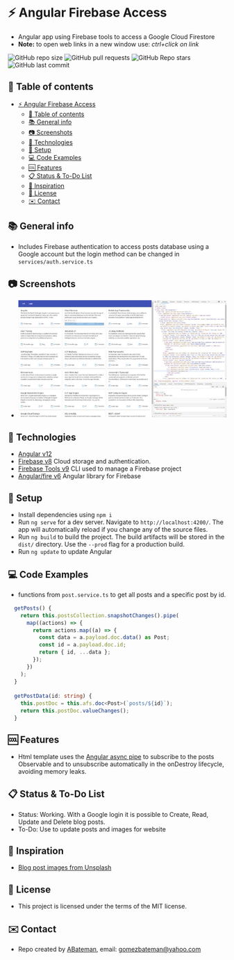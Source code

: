# :zap: Angular Firebase Access

* Angular app using Firebase tools to access a Google Cloud Firestore
* **Note:** to open web links in a new window use: _ctrl+click on link_

![GitHub repo size](https://img.shields.io/github/repo-size/AndrewJBateman/angular-firebase-access?style=plastic)
![GitHub pull requests](https://img.shields.io/github/issues-pr/AndrewJBateman/angular-firebase-access?style=plastic)
![GitHub Repo stars](https://img.shields.io/github/stars/AndrewJBateman/angular-firebase-access?style=plastic)
![GitHub last commit](https://img.shields.io/github/last-commit/AndrewJBateman/angular-firebase-access?style=plastic)

## :page_facing_up: Table of contents

* [:zap: Angular Firebase Access](#zap-angular-firebase-access)
  * [:page_facing_up: Table of contents](#page_facing_up-table-of-contents)
  * [:books: General info](#books-general-info)
  * [:camera: Screenshots](#camera-screenshots)
  * [:signal_strength: Technologies](#signal_strength-technologies)
  * [:floppy_disk: Setup](#floppy_disk-setup)
  * [:computer: Code Examples](#computer-code-examples)
  * [:cool: Features](#cool-features)
  * [:clipboard: Status & To-Do List](#clipboard-status--to-do-list)
  * [:clap: Inspiration](#clap-inspiration)
  * [:file_folder: License](#file_folder-license)
  * [:envelope: Contact](#envelope-contact)

## :books: General info

* Includes Firebase authentication to access posts database using a Google account but the login method can be changed in `services/auth.service.ts`

## :camera: Screenshots

* ![Example screenshot](./img/posts.jpg)

## :signal_strength: Technologies

* [Angular v12](https://angular.io/)
* [Firebase v8](https://firebase.google.com) Cloud storage and authentication.
* [Firebase Tools v9](https://www.npmjs.com/package/firebase-tools) CLI used to manage a Firebase project
* [Angular/fire v6](https://www.npmjs.com/package/@angular/fire) Angular library for Firebase

## :floppy_disk: Setup

* Install dependencies using `npm i`
* Run `ng serve` for a dev server. Navigate to `http://localhost:4200/`. The app will automatically reload if you change any of the source files.
* Run `ng build` to build the project. The build artifacts will be stored in the `dist/` directory. Use the `--prod` flag for a production build.
* Run `ng update` to update Angular

## :computer: Code Examples

* functions from `post.service.ts` to get all posts and a specific post by id.

```typescript
  getPosts() {
    return this.postsCollection.snapshotChanges().pipe(
      map((actions) => {
        return actions.map((a) => {
          const data = a.payload.doc.data() as Post;
          const id = a.payload.doc.id;
          return { id, ...data };
        });
      })
    );
  }

  getPostData(id: string) {
    this.postDoc = this.afs.doc<Post>(`posts/${id}`);
    return this.postDoc.valueChanges();
  }
```

## :cool: Features

* Html template uses the [Angular async pipe](https://angular.io/api/common/AsyncPipe) to subscribe to the posts Observable and to unsubscribe automatically in the onDestroy lifecycle, avoiding memory leaks.

## :clipboard: Status & To-Do List

* Status: Working. With a Google login it is possible to Create, Read, Update and Delete blog posts.
* To-Do: Use to update posts and images for website

## :clap: Inspiration

* [Blog post images from Unsplash](https://unsplash.com/)

## :file_folder: License

* This project is licensed under the terms of the MIT license.

## :envelope: Contact

* Repo created by [ABateman](https://github.com/AndrewJBateman), email: gomezbateman@yahoo.com
